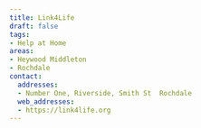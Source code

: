 ```yaml
---
title: Link4Life
draft: false
tags:
- Help at Home
areas:
- Heywood Middleton
- Rochdale
contact:
  addresses:
  - Number One, Riverside, Smith St  Rochdale
  web_addresses:
  - https://link4life.org
---
```


